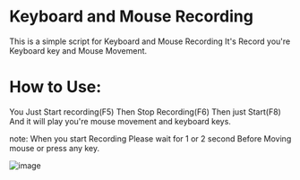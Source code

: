 # Keyboard and Mouse Recording
This is a simple script for Keyboard and Mouse Recording It's Record you're Keyboard key and Mouse Movement.

# How to Use:
You Just Start recording(F5) Then Stop Recording(F6) Then just Start(F8) And it will play you're mouse movement and keyboard keys.


note: When you start Recording Please wait for 1 or 2 second Before Moving mouse or press any key. 



![image](https://github.com/Alt21one/Recording-Keyboard-and-Mouse-movement/assets/125756064/d5331913-8943-4c29-804f-8ea078050556)


